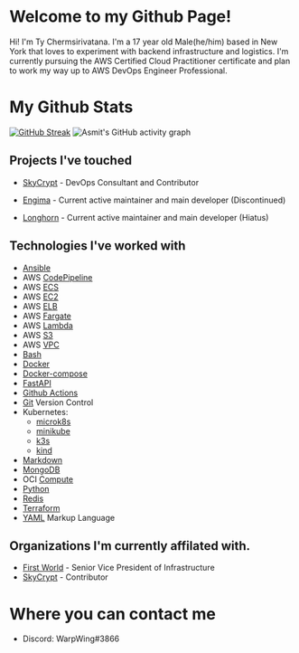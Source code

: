 # Welcome to my Github Page!

Hi! I'm Ty Chermsirivatana. I'm a 17 year old Male(he/him) based in New York that loves to experiment with backend infrastructure and logistics. I'm currently pursuing the AWS Certified Cloud Practitioner certificate and plan to work my way up to AWS DevOps Engineer Professional.
# My Github Stats
[![GitHub Streak](http://github-readme-streak-stats.herokuapp.com?user=WarpWing&theme=radical&hide_border=true&fire=DD2311)](https://git.io/streak-stats)
![Asmit's GitHub activity graph](https://activity-graph.herokuapp.com/graph?username=WarpWing&hide_border=true&theme=redical)
## Projects I've touched

- [SkyCrypt](https://github.com/SkyCryptWebsite/SkyCrypt)  - DevOps Consultant and Contributor

- [Engima](https://github.com/WarpWing/MultipassSimplified) - Current active maintainer and main developer (Discontinued)

- [Longhorn](https://github.com/WarpWing/Longhorn) - Current active maintainer and main developer (Hiatus)


## Technologies I've worked with 
- [Ansible](https://www.ansible.com/) 
- AWS [CodePipeline](https://aws.amazon.com/codepipeline/)
- AWS [ECS](https://aws.amazon.com/ecs/)
- AWS [EC2](https://aws.amazon.com/ec2/)
- AWS [ELB](https://aws.amazon.com/elasticloadbalancing/?nc2=h_ql_prod_nt_elb)
- AWS [Fargate](https://aws.amazon.com/fargate/)
- AWS [Lambda](https://aws.amazon.com/lambda/)
- AWS [S3](https://aws.amazon.com/s3/)
- AWS [VPC](https://aws.amazon.com/vpc/)
- [Bash](https://www.gnu.org/software/bash/)
- [Docker](https://www.docker.com/)
- [Docker-compose](https://docs.docker.com/compose/) 
- [FastAPI](https://fastapi.tiangolo.com/)
- [Github Actions](https://github.com/features/actions) 
- [Git](https://git-scm.com/) Version Control
- Kubernetes: 
  - [microk8s](https://microk8s.io/)
  - [minikube](https://minikube.sigs.k8s.io/)
  - [k3s](https://k3s.io/) 
  - [kind](https://kind.sigs.k8s.io/)
- [Markdown](https://daringfireball.net/projects/markdown/)
- [MongoDB](https://www.mongodb.com/)
- OCI [Compute](https://www.oracle.com/cloud/compute/virtual-machines/)
- [Python](https://www.python.org/) 
- [Redis](https://redis.io/)
- [Terraform](https://www.terraform.io/)
- [YAML](https://yaml.org/) Markup Language

## Organizations I'm currently affilated with.
- [First World](https://github.com/First-World-LLC) - Senior Vice President of Infrastructure
- [SkyCrypt](https://github.com/SkyCryptWebsite/SkyCrypt) - Contributor
# Where you can contact me 
- Discord: WarpWing#3866

